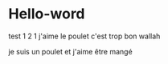 # Hello-word
test 1 2 1 
j'aime le poulet c'est trop bon wallah

je suis un poulet et j'aime être mangé 
